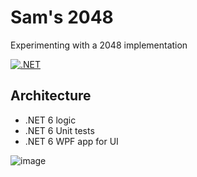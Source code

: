 # Sam's 2048
Experimenting with a 2048 implementation

[![.NET](https://github.com/samsmithnz/2048/actions/workflows/dotnet.yml/badge.svg)](https://github.com/samsmithnz/2048/actions/workflows/dotnet.yml)

## Architecture

- .NET 6 logic
- .NET 6 Unit tests
- .NET 6 WPF app for UI

![image](https://user-images.githubusercontent.com/8389039/144251744-38446604-e7c5-4f65-8ca4-943cd4aafb91.png)
